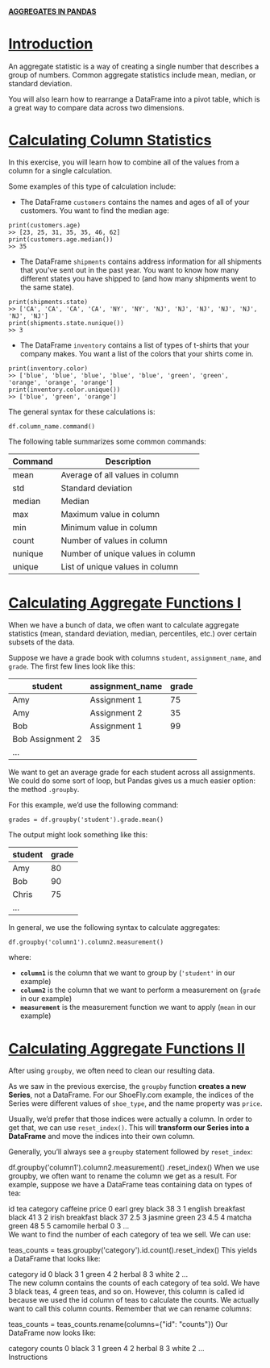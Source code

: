#### [AGGREGATES IN PANDAS](https://www.codecademy.com/courses/data-processing-pandas/lessons/pandas-aggregates/exercises/intro-aggregates)

# [Introduction](https://www.codecademy.com/courses/data-processing-pandas/lessons/pandas-aggregates/exercises/intro-aggregates)

An aggregate statistic is a way of creating a single number that describes a group of numbers. 
Common aggregate statistics include mean, median, or standard deviation.

You will also learn how to rearrange a DataFrame into a pivot table, which is a great way to compare data across two dimensions.

# [Calculating Column Statistics](https://www.codecademy.com/courses/data-processing-pandas/lessons/pandas-aggregates/exercises/column-statistics)

In this exercise, you will learn how to combine all of the values from a column for a single calculation.

Some examples of this type of calculation include:
* The DataFrame `customers` contains the names and ages of all of your customers. 
You want to find the median age:
```
print(customers.age)
>> [23, 25, 31, 35, 35, 46, 62]
print(customers.age.median())
>> 35
```
* The DataFrame `shipments` contains address information for all shipments that you’ve sent out in the past year. 
You want to know how many different states you have shipped to (and how many shipments went to the same state).
```
print(shipments.state)
>> ['CA', 'CA', 'CA', 'CA', 'NY', 'NY', 'NJ', 'NJ', 'NJ', 'NJ', 'NJ', 'NJ', 'NJ']
print(shipments.state.nunique())
>> 3
```
* The DataFrame `inventory` contains a list of types of t-shirts that your company makes. 
You want a list of the colors that your shirts come in.
```
print(inventory.color)
>> ['blue', 'blue', 'blue', 'blue', 'blue', 'green', 'green', 'orange', 'orange', 'orange']
print(inventory.color.unique())
>> ['blue', 'green', 'orange']
```

The general syntax for these calculations is:
```
df.column_name.command()
```
The following table summarizes some common commands:

| Command |	Description
| --- | ---
| mean |	Average of all values in column
| std | Standard deviation
| median |	Median
| max |	Maximum value in column
| min |	Minimum value in column
| count |	Number of values in column
| nunique |	Number of unique values in column
| unique |	List of unique values in column

# [Calculating Aggregate Functions I](https://www.codecademy.com/courses/data-processing-pandas/lessons/pandas-aggregates/exercises/groupby-i)

When we have a bunch of data, we often want to calculate aggregate statistics (mean, standard deviation, median, percentiles, etc.) over certain subsets of the data.

Suppose we have a grade book with columns `student`, `assignment_name`, and `grade`. 
The first few lines look like this:

| student |	assignment_name |	grade
| --- | --- | ---
| Amy |	Assignment 1 |	75
| Amy |	Assignment 2 |	35
| Bob |	Assignment 1 |	99
| Bob	Assignment 2 |	35
| …

We want to get an average grade for each student across all assignments. 
We could do some sort of loop, but Pandas gives us a much easier option: the method `.groupby`.

For this example, we’d use the following command:
```
grades = df.groupby('student').grade.mean()
```
The output might look something like this:

| student |	grade
| --- | ---
| Amy |	80
| Bob |	90
| Chris |	75
| …	

In general, we use the following syntax to calculate aggregates:
```
df.groupby('column1').column2.measurement()
```
where:

* **`column1`** is the column that we want to group by (`'student'` in our example)
* **`column2`** is the column that we want to perform a measurement on (`grade` in our example)
* **`measurement`** is the measurement function we want to apply (`mean` in our example)

# [Calculating Aggregate Functions II](https://www.codecademy.com/courses/data-processing-pandas/lessons/pandas-aggregates/exercises/groupby-ii)
After using `groupby`, we often need to clean our resulting data.

As we saw in the previous exercise, the `groupby` function **creates a new Series**, not a DataFrame. 
For our ShoeFly.com example, the indices of the Series were different values of `shoe_type`, and the name property was `price`.

Usually, we’d prefer that those indices were actually a column. 
In order to get that, we can use `reset_index()`. 
This will **transform our Series into a DataFrame** and move the indices into their own column.

Generally, you’ll always see a `groupby` statement followed by `reset_index`:

df.groupby('column1').column2.measurement()
    .reset_index()
When we use groupby, we often want to rename the column we get as a result. For example, suppose we have a DataFrame teas containing data on types of tea:

id	tea	category	caffeine	price
0	earl grey	black	38	3
1	english breakfast	black	41	3
2	irish breakfast	black	37	2.5
3	jasmine	green	23	4.5
4	matcha	green	48	5
5	camomile	herbal	0	3
…				
We want to find the number of each category of tea we sell. We can use:

teas_counts = teas.groupby('category').id.count().reset_index()
This yields a DataFrame that looks like:

category	id
0	black	3
1	green	4
2	herbal	8
3	white	2
…		
The new column contains the counts of each category of tea sold. We have 3 black teas, 4 green teas, and so on. However, this column is called id because we used the id column of teas to calculate the counts. We actually want to call this column counts. Remember that we can rename columns:

teas_counts = teas_counts.rename(columns={"id": "counts"})
Our DataFrame now looks like:

category	counts
0	black	3
1	green	4
2	herbal	8
3	white	2
…		
Instructions












